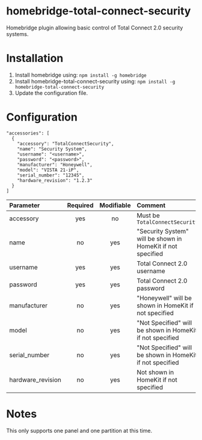 # homebridge-total-connect-security

Homebridge plugin allowing basic control of Total Connect 2.0 security systems.

# Installation

1. Install homebridge using: `npm install -g homebridge`
2. Install homebridge-total-connect-security using: `npm install -g homebridge-total-connect-security`
3. Update the configuration file.

# Configuration

    "accessories": [
      {
        "accessory": "TotalConnectSecurity",
        "name": "Security System",
        "username": "<username>",
        "password": "<password>",
        "manufacturer": "Honeywell",
        "model": "VISTA 21-iP",
        "serial_number": "12345",
        "hardware_revision": "1.2.3"
      }
    ]

Parameter | Required | Modifiable | Comment
:--- | :---: | :---: | :---
accessory | yes | no | Must be `TotalConnectSecurity`
name | no | yes | "Security System" will be shown in HomeKit if not specified
username | yes | yes | Total Connect 2.0 username
password | yes | yes | Total Connect 2.0 password
manufacturer | no | yes | "Honeywell" will be shown in HomeKit if not specified
model | no | yes | "Not Specified" will be shown in HomeKit if not specified
serial_number | no | yes | "Not Specified" will be shown in HomeKit if not specified
hardware_revision | no | yes | Not shown in HomeKit if not specified

# Notes

This only supports one panel and one partition at this time.
